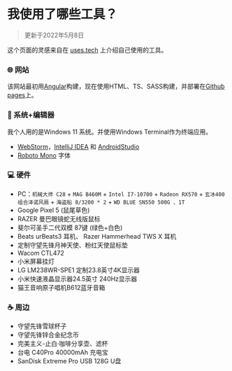 # 我使用了哪些工具？

>更新于2022年5月8日

这个页面的灵感来自在 [uses.tech](https://uses.tech/) 上介绍自己使用的工具。

### 🌐 网站

该网站最初用[Angular](https://angular.io/)构建，现在使用HTML、TS、SASS构建，并部署在[Github pages](https://pages.github.com/)上。

### 📑 系统+编辑器
我个人用的是Windows 11 系统。并使用Windows Terminal作为终端应用。

- [WebStorm](https://www.jetbrains.com/webstorm/)，[IntelliJ IDEA](https://www.jetbrains.com/idea/) 和 [AndroidStudio](https://developer.android.com/studio)
- [Roboto Mono](https://fonts.google.com/specimen/Roboto+Mono) 字体

### 💻 硬件

- PC：`机械大师 C28` + `MAG B460M` + `Intel I7-10700` + `Radeon RX570` + `玄冰400组合泽诺风扇` + `海盗船 8/3200 * 2` + `WD BLUE SN550 500G 、1T`
- Google Pixel 5 (鼠尾草色)
- RAZER 曼巴眼镜蛇无线版鼠标
- 斐尔可圣手二代双模 87键 (绿色+白色)
- Beats urBeats3 耳机、 Razer Hammerhead TWS X 耳机
- 定制守望先锋月神天使、粉红天使鼠标垫
- Wacom CTL472
- 小米屏幕挂灯
- LG LM238WR-SPE1 定制23.8英寸4K显示器
- 小米快速液晶显示器24.5英寸 240Hz显示器
- 猫王音响原子唱机B612蓝牙音箱

### ☕ 周边

- 守望先锋雪球杯子
- 守望先锋锌合金纪念币
- 完美主义-止白·咖啡分享壶、滤杯
- 台电 C40Pro 40000mAh 充电宝
- SanDisk Extreme Pro USB 128G U盘